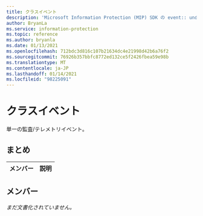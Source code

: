 ```yaml
---
title: クラスイベント
description: 'Microsoft Information Protection (MIP) SDK の event:: undefined クラスを文書にします。'
author: BryanLa
ms.service: information-protection
ms.topic: reference
ms.author: bryanla
ms.date: 01/13/2021
ms.openlocfilehash: 712bdc3d816c107b21634dc4e21998d42b6a76f2
ms.sourcegitcommit: 76926b357bbfc8772ed132ce5f2426fbea59e98b
ms.translationtype: MT
ms.contentlocale: ja-JP
ms.lasthandoff: 01/14/2021
ms.locfileid: "98225091"
---
```

# <a name="class-event"></a>クラスイベント 
単一の監査/テレメトリイベント。
  
## <a name="summary"></a>まとめ
 メンバー                        | 説明                                
--------------------------------|---------------------------------------------
  
## <a name="members"></a>メンバー
_まだ文書化されていません。_
